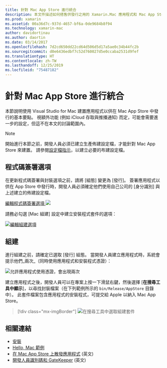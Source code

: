```yaml
---
title: 針對 Mac App Store 進行統合
description: 本文件描述如何搭售供發行之用的 Xamarin.Mac 應用程式和 Mac App Store。 並討論程式碼簽署選項及建置。
ms.prod: xamarin
ms.assetid: 00a36d7c-937d-4657-bf6a-0de9684b8f94
ms.technology: xamarin-mac
author: davidortinau
ms.author: daortin
ms.date: 03/14/2017
ms.openlocfilehash: 7d2cd650dd22cd64d506d5d17a5ae0c34b44fc2b
ms.sourcegitcommit: d0e6436edbf7c52d760027d5e0ccaba2531d9fef
ms.translationtype: HT
ms.contentlocale: zh-TW
ms.lasthandoff: 12/25/2019
ms.locfileid: "75487182"
---
```

# <a name="bundling-for-the-mac-app-store"></a>針對 Mac App Store 進行統合

本節說明使用 Visual Studio for Mac 建置應用程式以供在 Mac App Store 中發行的基本要點。 視額外功能 (例如 iCloud 存取與推播通知) 而定，可能會需要進一步的設定，但這不在本文的討論範圍內。

> [!NOTE]
> 開始進行本節之前，開發人員必須已建立生產佈建設定檔，才能針對 Mac App Store 來建置。 請參閱[設定檔指示](profiles.md)，以建立必要的布建設定檔。

## <a name="code-signing-options"></a>程式碼簽署選項

在更新程式碼簽署與封裝選項之前，請將 [組態] 變更為 [發行]。 簽署應用程式以供在 App Store 中發行時，開發人員必須確定他們使用自己公司的 [身分識別] 與上述建立的佈建設定檔。

[編輯程式碼簽署選項 ![](bundling-images/sign.png)](bundling-images/sign-large.png#lightbox)

請務必勾選 [Mac 組建] 設定中建立安裝程式套件的選項：

[![編輯組建選項](bundling-images/build.png "編輯組建選項")](bundling-images/build-large.png#lightbox)

## <a name="build"></a>組建

進行組建之前，請確定已選取 [發行] 組態。 當開發人員建立應用程式時，系統會提示他們_兩次_（同時使用應用程式和安裝程式憑證）：

![允許應用程式使用憑證，會出現兩次](bundling-images/perms02.png)

建立應用程式之後，開發人員可以在專案上按一下滑鼠右鍵，然後選擇 [**在搜尋工具中顯示**]，以尋找封裝檔案（在下列範例所示的 `bin/Release/AppStore` 目錄中）。  此套件檔案包含應用程式的安裝程式，可提交給 Apple 以納入 Mac App Store。

> [!div class="mx-imgBorder"]
> ![在搜尋工具中選取組建套件](bundling-images/path.png)

## <a name="related-links"></a>相關連結

- [安裝](/visualstudio/mac/installation/)
- [Hello, Mac 範例](~/mac/get-started/hello-mac.md)
- [在 Mac App Store 上散發應用程式](https://developer.apple.com/devcenter/mac/checklist/) \(英文\)
- [開發人員識別碼和 GateKeeper](https://developer.apple.com/resources/developer-id/) \(英文\)
